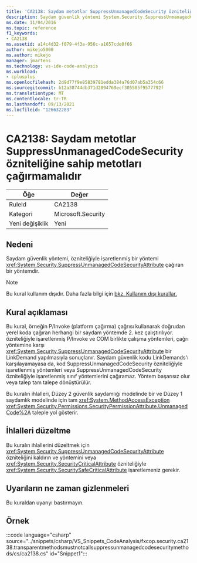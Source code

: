 ```yaml
---
title: 'CA2138: Saydam metotlar SuppressUnmanagedCodeSecurity özniteliğine sahip metotları çağırmamalıdır'
description: Saydam güvenlik yöntemi System.Security.SuppressUnmanagedCodeSecurityAttribute özniteliğiyle işaretlenmiş bir yöntemi çağırır.
ms.date: 11/04/2016
ms.topic: reference
f1_keywords:
- CA2138
ms.assetid: a14c4d32-f079-4f3a-956c-a1657cde0f66
author: mikejo5000
ms.author: mikejo
manager: jmartens
ms.technology: vs-ide-code-analysis
ms.workload:
- cplusplus
ms.openlocfilehash: 2d9d77f9e85839781edda384a76d07ab5a354c66
ms.sourcegitcommit: b12a38744db371d2894769ecf305585f9577792f
ms.translationtype: MT
ms.contentlocale: tr-TR
ms.lasthandoff: 09/13/2021
ms.locfileid: "126632283"
---
```

# <a name="ca2138-transparent-methods-must-not-call-methods-with-the-suppressunmanagedcodesecurity-attribute"></a>CA2138: Saydam metotlar SuppressUnmanagedCodeSecurity özniteliğine sahip metotları çağırmamalıdır

|Öğe|Değer|
|-|-|
|RuleId|CA2138|
|Kategori|Microsoft.Security|
|Yeni değişiklik|Yeni|

## <a name="cause"></a>Nedeni
Saydam güvenlik yöntemi, özniteliğiyle işaretlenmiş bir yöntemi <xref:System.Security.SuppressUnmanagedCodeSecurityAttribute> çağıran bir yöntemdir.

> [!NOTE]
> Bu kural kullanım dışıdır. Daha fazla bilgi için [bkz. Kullanım dışı kurallar.](fxcop-unported-deprecated-rules.md)

## <a name="rule-description"></a>Kural açıklaması
Bu kural, örneğin P/Invoke (platform çağırma) çağrısı kullanarak doğrudan yerel koda çağıran herhangi bir saydam yöntemde 2. kez çalıştırılıyor. özniteliğiyle işaretlenmiş P/Invoke ve COM birlikte çalışma yöntemleri, çağrı yöntemine karşı <xref:System.Security.SuppressUnmanagedCodeSecurityAttribute> bir LinkDemand yapılmasıyla sonuçlanır. Saydam güvenlik kodu LinkDemands'ı karşılayamayasa da, kod SuppressUnmanagedCodeSecurity özniteliğiyle işaretlenmiş yöntemleri veya SuppressUnmanagedCodeSecurity özniteliğiyle işaretlenmiş sınıf yöntemlerini çağıramaz. Yöntem başarısız olur veya talep tam talepe dönüştürülür.

Bu kuralın ihlalleri, Düzey 2 güvenlik saydamlığı modelinde bir ve Düzey 1 saydamlık modelinde için tam <xref:System.MethodAccessException> <xref:System.Security.Permissions.SecurityPermissionAttribute.UnmanagedCode%2A> taleple yol gösterir.

## <a name="how-to-fix-violations"></a>İhlalleri düzeltme
Bu kuralın ihlallerini düzeltmek için <xref:System.Security.SuppressUnmanagedCodeSecurityAttribute> özniteliğini kaldırın ve yöntemini veya <xref:System.Security.SecurityCriticalAttribute> özniteliğiyle <xref:System.Security.SecuritySafeCriticalAttribute> işaretlemeniz gerekir.

## <a name="when-to-suppress-warnings"></a>Uyarıların ne zaman gizlenmeleri
Bu kuraldan uyarıyı bastırmayın.

## <a name="example"></a>Örnek
:::code language="csharp" source="../snippets/csharp/VS_Snippets_CodeAnalysis/fxcop.security.ca2138.transparentmethodsmustnotcallsuppressunmanagedcodesecuritymethods/cs/ca2138.cs" id="Snippet1":::
